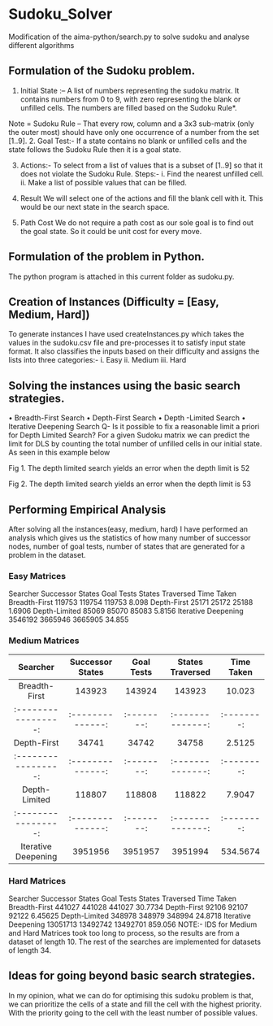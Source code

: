 # Sudoku_Solver
Modification of the aima-python/search.py to solve sudoku and analyse different algorithms
## Formulation of the Sudoku problem.

1.	Initial State :– 
A list of numbers representing the sudoku matrix. It contains numbers from 0 to 9, with zero representing the blank or unfilled cells. The numbers are filled based on the Sudoku Rule*.

Note = Sudoku Rule – That every row, column and a 3x3 sub-matrix (only the outer most) should have only one occurrence of a number from the set [1..9].
2.	Goal Test:-
If a state contains no blank or unfilled cells and the state follows the Sudoku Rule then it is a goal state.

3.	Actions:-
To select from a list of values that is a subset of [1..9] so that it does not violate the Sudoku Rule.
Steps:-
i.	Find the nearest unfilled cell.
ii.	Make a list of possible values that can be filled.

4.	Result
We will select one of the actions and fill the blank cell with it. This would be our next state in the search space.

5.	Path Cost
We do not require a path cost as our sole goal is to find out the goal state.
So it could be unit cost for every move.



## Formulation of the problem in Python.

The python program is attached in this current folder as sudoku.py.

## Creation of Instances (Difficulty = [Easy, Medium, Hard])
To generate instances I have used createInstances.py which takes the values in the sudoku.csv file and pre-processes it to satisfy input state format. It also classifies the inputs based on their difficulty and assigns the lists into three categories:-
i.	Easy
ii.	Medium
iii.	Hard


## Solving the instances using the basic search strategies.
•	Breadth-First Search
•	Depth-First Search
•	Depth
-Limited Search
•	Iterative Deepening Search
Q- Is it possible to fix a reasonable limit a priori for Depth Limited Search?
For a given Sudoku matrix we can predict the limit for DLS by counting the total number of unfilled cells in our initial state. As seen in this example below 

 
Fig 1. The depth limited search yields an error when the depth limit is 52

 
Fig 2. The depth limited search yields an error when the depth limit is 53



## Performing Empirical Analysis
After solving all the instances(easy, medium, hard) I have performed an analysis which gives us the statistics of how many number of successor nodes, number of goal tests, number of states that are generated for a problem in the dataset.

### Easy Matrices
Searcher	Successor States	Goal Tests	States Traversed	Time Taken
Breadth-First	119753	119754	119753	8.098
Depth-First	25171	25172	25188	1.6906
Depth-Limited	85069	85070	85083	5.8156
Iterative Deepening	3546192	3665946	3665905	34.855



### Medium Matrices
|   Searcher          |	Successor States | Goal Tests	| States Traversed	| Time Taken |
| :-----------------: | :--------------: | :--------: | :--------------: | :--------: |
|  Breadth-First      |	    143923       |	  143924   |	     143923      |	  10.023   |
| :-----------------: | :--------------: | :--------: | :--------------: | :--------: |
| 	Depth-First        |      34741       |    34742	  |       34758      |	  2.5125   |
| :-----------------: | :--------------: | :--------: | :--------------: | :--------: |
| 	Depth-Limited      |      118807      |   118808  	|      118822     	|   7.9047   |
| :-----------------: | :--------------: | :--------: | :--------------: | :--------: |
| Iterative Deepening	|     3951956	     |   3951957 	|      3951994    	|  534.5674  |



### Hard Matrices
Searcher	Successor States	Goal Tests	States Traversed	Time Taken
Breadth-First	441027	441028	441027	30.7734
Depth-First	92106	92107	92122	6.45625
Depth-Limited	348978	348979	348994	24.8718
Iterative Deepening	13051713	13492742	13492701	859.056
NOTE:- IDS for Medium and Hard Matrices took too long to process, so the results are from a dataset of length 10. The rest of the searches are implemented for datasets  of length 34.







## Ideas for going beyond basic search strategies.
In my opinion, what we can do for optimising this sudoku problem is that, we can prioritize the cells of a state and fill the cell with the highest priority. With the priority going to the cell with the least number of possible values.



